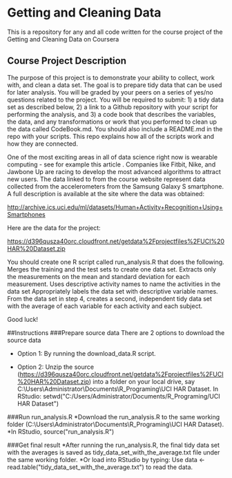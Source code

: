 Getting and Cleaning Data
=========================

This is a repository for any and all code written for the course project of the Getting and Cleaning Data on Coursera

## Course Project Description
The purpose of this project is to demonstrate your ability to collect, work with, and clean a data set. The goal is to prepare tidy data that can be used for later analysis. You will be graded by your peers on a series of yes/no questions related to the project. You will be required to submit: 1) a tidy data set as described below, 2) a link to a Github repository with your script for performing the analysis, and 3) a code book that describes the variables, the data, and any transformations or work that you performed to clean up the data called CodeBook.md. You should also include a README.md in the repo with your scripts. This repo explains how all of the scripts work and how they are connected.  

One of the most exciting areas in all of data science right now is wearable computing - see for example this article . Companies like Fitbit, Nike, and Jawbone Up are racing to develop the most advanced algorithms to attract new users. The data linked to from the course website represent data collected from the accelerometers from the Samsung Galaxy S smartphone. A full description is available at the site where the data was obtained: 

http://archive.ics.uci.edu/ml/datasets/Human+Activity+Recognition+Using+Smartphones 

Here are the data for the project: 

https://d396qusza40orc.cloudfront.net/getdata%2Fprojectfiles%2FUCI%20HAR%20Dataset.zip 

 You should create one R script called run_analysis.R that does the following. 
Merges the training and the test sets to create one data set.
Extracts only the measurements on the mean and standard deviation for each measurement. 
Uses descriptive activity names to name the activities in the data set
Appropriately labels the data set with descriptive variable names. 
From the data set in step 4, creates a second, independent tidy data set with the average of each variable for each activity and each subject.

Good luck!

##Instructions
###Prepare source data
There are 2 options to download the source data

* Option 1: By running the download_data.R script.

* Option 2: Unzip the source (https://d396qusza40orc.cloudfront.net/getdata%2Fprojectfiles%2FUCI%20HAR%20Dataset.zip) into a folder on your local drive, say C:\Users\Administrator\Documents\R_Programing\UCI HAR Dataset\. 
  In RStudio: setwd("C:/Users/Administrator/Documents/R_Programing/UCI HAR Dataset")


###Run run_analysis.R
  *Download the run_analysis.R to the same working folder (C:\Users\Administrator\Documents\R_Programing\UCI HAR Dataset\).
  *In RStudio, source("run_analysis.R")

###Get final result
  *After running the run_analysis.R, the final tidy data set with the averages is saved as tidy_data_set_with_the_average.txt file under the same working folder.
  *Or load into RStudio by typing: Use data <- read.table("tidy_data_set_with_the_average.txt") to read the data. 
